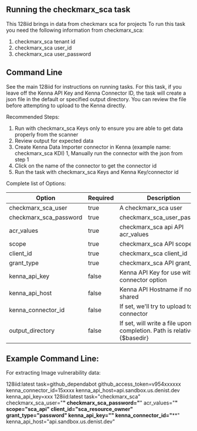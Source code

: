 ## Running the checkmarx_sca task 

This 128iid brings in data from checkmarx sca for projects 
To run this task you need the following information from checkmarx_sca: 

1. checkmarx_sca tenant id
2. checkmarx_sca user_id
3. checkmarx_sca user_password

## Command Line

See the main 128iid for instructions on running tasks. For this task, if you leave off the Kenna API Key and Kenna Connector ID, the task will create a json file in the default or specified output directory. You can review the file before attempting to upload to the Kenna directly.

Recommended Steps: 

1. Run with checkmarx_sca Keys only to ensure you are able to get data properly from the scanner
1. Review output for expected data
1. Create Kenna Data Importer connector in Kenna (example name: checkmarx_sca KDI) 
1, Manually run the connector with the json from step 1 
1. Click on the name of the connector to get the connector id
1. Run the task with checkmarx_sca Keys and Kenna Key/connector id



Complete list of Options:

| Option | Required | Description | default |
| --- | --- | --- | --- |
| checkmarx_sca_user | true | A checkmarx_sca user | n/a |
| checkmarx_sca_password | true | checkmarx_sca_user_password |
| acr_values | true | checkmarx_sca api API acr_values | n/a |
| scope | true | checkmarx_sca API scope | n/a |
| client_id | true | checkmarx_sca client_id | n/a |
| grant_type | true | checkmarx_sca API grant_type | n/a |
| kenna_api_key | false | Kenna API Key for use with connector option | n/a |
| kenna_api_host | false | Kenna API Hostname if not US shared | api.denist.dev |
| kenna_connector_id | false | If set, we'll try to upload to this connector | n/a |
| output_directory | false | If set, will write a file upon completion. Path is relative to #{$basedir} | output/checkmarx_sca |


## Example Command Line:

For extracting Image vulnerability data:

   128iid:latest task=github_dependabot github_access_token=v954xxxxxx kenna_connector_id=15xxxx kenna_api_host=api.sandbox.us.denist.dev kenna_api_key=xxx
   128iid:latest task="checkmarx_sca" checkmarx_sca_user="****" checkmarx_sca_password="****" acr_values="****" scope="sca_api" client_id="sca_resource_owner" grant_type="password" kenna_api_key="******" kenna_connector_id="****" kenna_api_host="api.sandbox.us.denist.dev"
